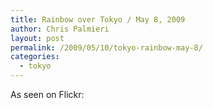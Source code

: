 ```yaml
---
title: Rainbow over Tokyo / May 8, 2009
author: Chris Palmieri
layout: post
permalink: /2009/05/10/tokyo-rainbow-may-8/
categories:
  - tokyo
---
```

As seen on Flickr: